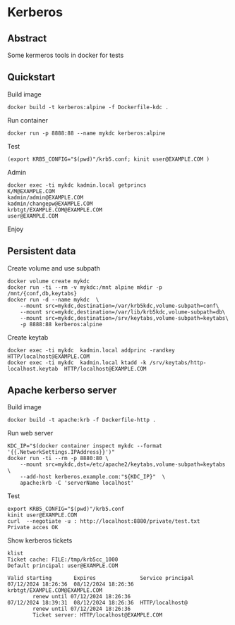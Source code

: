 # Kerberos

## Abstract

Some kermeros tools in docker for tests


## Quickstart

Build image


    docker build -t kerberos:alpine -f Dockerfile-kdc .


Run container

    docker run -p 8888:88 --name mykdc kerberos:alpine

Test

    (export KRB5_CONFIG="$(pwd)"/krb5.conf; kinit user@EXAMPLE.COM )


Admin

    docker exec -ti mykdc kadmin.local getprincs
    K/M@EXAMPLE.COM
    kadmin/admin@EXAMPLE.COM
    kadmin/changepw@EXAMPLE.COM
    krbtgt/EXAMPLE.COM@EXAMPLE.COM
    user@EXAMPLE.COM


Enjoy

## Persistent data

Create volume and use subpath

    docker volume create mykdc
    docker run -ti --rm -v mykdc:/mnt alpine mkdir -p /mnt/{conf,db,keytabs}
    docker run -d --name mykdc  \
        --mount src=mykdc,destination=/var/krb5kdc,volume-subpath=conf\
        --mount src=mykdc,destination=/var/lib/krb5kdc,volume-subpath=db\
        --mount src=mykdc,destination=/srv/keytabs,volume-subpath=keytabs\
        -p 8888:88 kerberos:alpine

Create keytab

    docker exec -ti mykdc  kadmin.local addprinc -randkey HTTP/localhost@EXAMPLE.COM
    docker exec -ti mykdc  kadmin.local ktadd -k /srv/keytabs/http-localhost.keytab  HTTP/localhost@EXAMPLE.COM

## Apache kerberso server

Build image

    docker build -t apache:krb -f Dockerfile-http .


Run web server

    KDC_IP="$(docker container inspect mykdc --format '{{.NetworkSettings.IPAddress}}')"
    docker run -ti --rm -p 8880:80 \
        --mount src=mykdc,dst=/etc/apache2/keytabs,volume-subpath=keytabs \
        --add-host kerberos.example.com:"${KDC_IP}"  \
        apache:krb -C 'serverName localhost'


Test

    export KRB5_CONFIG="$(pwd)"/krb5.conf
    kinit user@EXAMPLE.COM
    curl  --negotiate -u : http://localhost:8880/private/test.txt
    Private acces OK


Show kerberos tickets

    klist 
    Ticket cache: FILE:/tmp/krb5cc_1000
    Default principal: user@EXAMPLE.COM
    
    Valid starting       Expires              Service principal
    07/12/2024 18:26:36  08/12/2024 18:26:36  krbtgt/EXAMPLE.COM@EXAMPLE.COM
            renew until 07/12/2024 18:26:36
    07/12/2024 18:39:31  08/12/2024 18:26:36  HTTP/localhost@
            renew until 07/12/2024 18:26:36
            Ticket server: HTTP/localhost@EXAMPLE.COM


